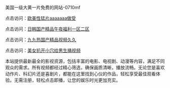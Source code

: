 美国一级大黄一片免费的网站-0710mf

点击访问：<a href="https://heiliaoow5kzm.pages.dev">欧美性猛片aaaaaaa做受</a>

点击访问：<a href="https://heiliao2dmwwy.pages.dev">日韩国产精品午夜福利一区二区</a>

点击访问：<a href="https://heiliaoll4qsx.pages.dev">九九热国产精品视频久久</a>

点击访问：<a href="https://heiliaowzu4ur.pages.dev">美女扒开小穴给男生捅视频</a>

本站提供最新最全的影视资源，包括丰富的电影、电视剧、动漫等内容，满足不同观众的需求。所有视频都经过精心筛选，确保画质清晰，播放流畅。无论您是喜欢动作片、科幻片还是喜剧片，都能在这里找到心仪的作品，轻松享受最佳观看体验。无需注册，轻松点击即播，让您的娱乐时光更加充实。

<span style="display:none;">[Canonical link](https://github.com/cgv20250710/cgv17)</span>
